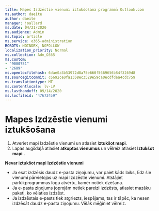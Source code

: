```yaml
---
title: Mapes Izdzēstie vienumi iztukšošana programmā Outlook.com
ms.author: daeite
author: daeite
manager: joallard
ms.date: 04/21/2020
ms.audience: Admin
ms.topic: article
ms.service: o365-administration
ROBOTS: NOINDEX, NOFOLLOW
localization_priority: Normal
ms.collection: Adm_O365
ms.custom:
- "9000751"
- "2689"
ms.openlocfilehash: 6dae0a3b53972d8a75e660f5669656b84f3269d8
ms.sourcegitcommit: c6692ce0fa1358ec3529e59ca0ecdfdea4cdc759
ms.translationtype: MT
ms.contentlocale: lv-LV
ms.lasthandoff: 09/14/2020
ms.locfileid: "47672459"
---
```

# <a name="empty-the-deleted-items-folder"></a>Mapes Izdzēstie vienumi iztukšošana

1. Atveriet mapi Izdzēstie vienumi un atlasiet **Iztukšot mapi**.
2. Lapas augšdaļā atlasiet **atkoptos vienumus** un vēlreiz atlasiet **Iztukšot mapi** .

**Nevar iztukšot mapi Izdzēstie vienumi**

- Ja esat izdzēsis daudz e-pasta ziņojumu, var paiet kāds laiks, līdz šie vienumi pārvietojas uz mapi Izdzēstie vienumi. Atstājiet pārlūkprogrammas logu atvērtu, kamēr notiek dzēšana.
- Ja e-pasta ziņojums joprojām netiek pareizi izdzēsts, atlasiet mazāku paketi, ko vēlaties izdzēst.
- Ja izdzēstais e-pasts tiek atgriezts, iespējams, tas ir tāpēc, ka nesen izdzēsāt daudz e-pasta ziņojumu. Vēlāk mēģiniet vēlreiz.
